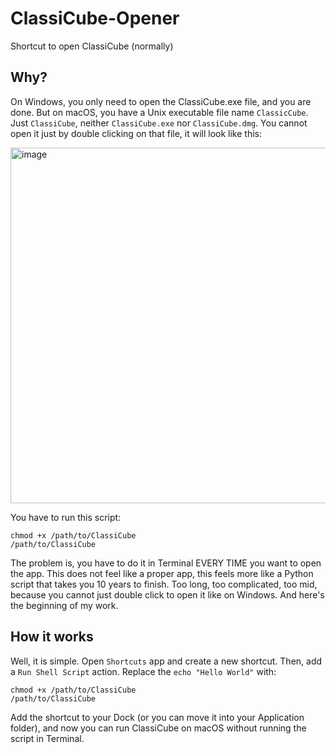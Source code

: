 # ClassiCube-Opener
Shortcut to open ClassiCube (normally)

## Why?
On Windows, you only need to open the ClassiCube.exe file, and you are done. But on macOS, you have a Unix executable file name `ClassicCube`. Just `ClassiCube`, neither `ClassiCube.exe` nor `ClassiCube.dmg`. You cannot open it just by double clicking on that file, it will look like this:

<img width="569" alt="image" src="https://github.com/mbti0n/ClassiCube-Opener/assets/105599214/2f5eb76b-52ba-4017-8cd2-e72a428d07b9">

You have to run this script:
```
chmod +x /path/to/ClassiCube
/path/to/ClassiCube
```

The problem is, you have to do it in Terminal EVERY TIME you want to open the app. This does not feel like a proper app, this feels more like a Python script that takes you 10 years to finish. Too long, too complicated, too mid, because you cannot just double click to open it like on Windows. And here's the beginning of my work.

## How it works
Well, it is simple. Open `Shortcuts` app and create a new shortcut. Then, add a ``Run Shell Script`` action. Replace the `echo "Hello World"` with:
```
chmod +x /path/to/ClassiCube
/path/to/ClassiCube
```

Add the shortcut to your Dock (or you can move it into your Application folder), and now you can run ClassiCube on macOS without running the script in Terminal.
